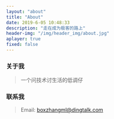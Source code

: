 ```yaml
---
layout: "about"
title: "About"
date: 2019-6-05 10:48:33
description: "走在成为极客的路上"
header-img: "/img/header_img/about.jpg"
aplayer: true
fixed: false
---
```



### 关于我

>一个问技术讨生活的低调仔
>

### 联系我

>Email: boxzhangml@dingtalk.com

